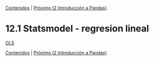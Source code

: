 [Contenidos](../Contenidos.md) \| [Próximo (2 Introducción a Pandas)](02_Pandas1.md)

# 12.1 Statsmodel - regresion lineal

[OLS](https://www.statsmodels.org/stable/examples/notebooks/generated/ols.html)

[Contenidos](../Contenidos.md) \| [Próximo (2 Introducción a Pandas)](02_Pandas1.md)

